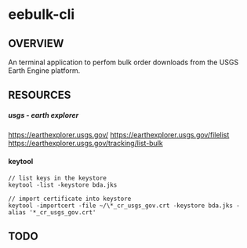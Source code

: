 # eebulk-cli
## OVERVIEW
An terminal application to perfom bulk order downloads from the USGS Earth Engine platform.

## RESOURCES
##### usgs - earth explorer
https://earthexplorer.usgs.gov/
https://earthexplorer.usgs.gov/filelist
https://earthexplorer.usgs.gov/tracking/list-bulk
#### keytool
    // list keys in the keystore
    keytool -list -keystore bda.jks

    // import certificate into keystore
    keytool -importcert -file ~/\*_cr_usgs_gov.crt -keystore bda.jks -alias '*_cr_usgs_gov.crt'

## TODO
